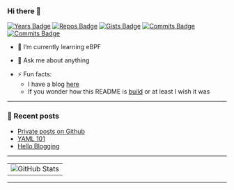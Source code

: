 ### Hi there 👋

[![Years Badge](https://badges.strrl.dev/years/1stDimension)](https://badges.strrl.dev)
[![Repos Badge](https://badges.strrl.dev/repos/1stDimension)](https://badges.strrl.dev)
[![Gists Badge](https://badges.strrl.dev/gists/1stDimension)](https://badges.strrl.dev)
[![Commits Badge](https://badges.strrl.dev/commits/all/1stDimension)](https://badges.strrl.dev)
[![Commits Badge](https://badges.strrl.dev/commits/monthly/1stDimension)](https://badges.strrl.dev)

<!-- - 🔭 I’m currently working ... -->
- 🌱 I’m currently learning eBPF
<!-- - 👯 I’m looking to collaborate on ... -->
<!-- - 🤔 I’m looking for help with ... -->
- 💬 Ask me about anything
<!-- - 📫 How to reach me: ... -->
- ⚡ Fun facts:
  - I have a blog [here](https://1stdimension.github.io/)
  - If you wonder how this README is [build](https://github.com/1stDimension/1stDimension/blob/master/workflow.md) or at least I wish it was

---
### 📕 Recent posts
<!-- BLOG-POST-LIST:START -->
- [Private posts on Github](https://1stdimension.github.io/2020/09/30/private-posts.html)
- [YAML 101](https://1stdimension.github.io/2020/08/30/yaml_101.html)
- [Hello Blogging](https://1stdimension.github.io/2019/08/11/index.html)
<!-- BLOG-POST-LIST:END -->
---

|  |
|:---:|
| ![GitHub Stats](https://github-readme-stats.vercel.app/api?username=1stDimension&count_private=true&show_icons=true&theme=dark) |

---

<!--
**1stDimension/1stDimension** is a ✨ _special_ ✨ repository because its `README.md` (this file) appears on your GitHub profile.

Here are some ideas to get you started:

- 🔭 I’m currently working on ...
- 🌱 I’m currently learning ...
- 👯 I’m looking to collaborate on ...
- 🤔 I’m looking for help with ...
- 💬 Ask me about ...
- 📫 How to reach me: ...
- 😄 Pronouns: ...
- ⚡ Fun fact: ...
-->
